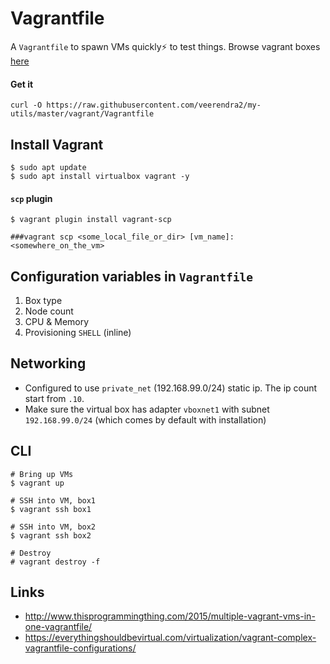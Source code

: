 # Vagrantfile
A `Vagrantfile` to spawn VMs quickly:zap: to test things. Browse vagrant boxes [here](https://app.vagrantup.com/boxes/search)

#### Get it
`curl -O https://raw.githubusercontent.com/veerendra2/my-utils/master/vagrant/Vagrantfile`

## Install Vagrant
```
$ sudo apt update
$ sudo apt install virtualbox vagrant -y
```
#### `scp` plugin
```
$ vagrant plugin install vagrant-scp

###vagrant scp <some_local_file_or_dir> [vm_name]:<somewhere_on_the_vm>
```
## Configuration variables in `Vagrantfile`
1. Box type
2. Node count
3. CPU & Memory
4. Provisioning `SHELL` (inline)

## Networking
* Configured to use `private_net` (192.168.99.0/24) static ip. The ip count start from `.10`. 
* Make sure the virtual box has adapter `vboxnet1` with subnet `192.168.99.0/24` (which comes by default with installation)

## CLI

```
# Bring up VMs
$ vagrant up

# SSH into VM, box1
$ vagrant ssh box1

# SSH into VM, box2
$ vagrant ssh box2

# Destroy
# vagrant destroy -f

```

## Links
* http://www.thisprogrammingthing.com/2015/multiple-vagrant-vms-in-one-vagrantfile/
* https://everythingshouldbevirtual.com/virtualization/vagrant-complex-vagrantfile-configurations/
